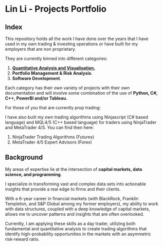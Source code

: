 # Lin Li - Projects Portfolio

## Index
This repository holds all the work I have done over the years that I have used in my own trading & investing operations or have built for my employers that are non proprietary. 

They are currently binned into different categories: 

1. [**Quantitative Analysis and Visualisation.**](https://github.com/linli2492/ProjectsPortfolio/tree/main/QuantitativeAnalysisAndVisualization)
2. **Portfolio Management & Risk Analysis**.
3. **Software Development**.

Each category has their own variety of projects with their own documentation and will involve some combination of the use of **Python, C#, C++, PowerBI and/or Tableau.**

For those of you that are currently prop trading: 

I have also built my own trading algorithms using Ninjascript (C# based language) and MQL4/5 (C++ based language) for traders using NinjaTrader and MetaTrader 4/5. You can find then here: 

1. NinjaTrader Trading Algorithms (Futures)
2. MetaTrader 4/5 Expert Advisors (Forex) 



## Background

My areas of expertise lie at the intersection of **capital markets, data science, and programming**.

I specialize in transforming vast and complex data sets into actionable insights that provide a real edge to firms and their clients.

With a 6-year career in financial markets (with BlackRock, Franklin Templeton, and S&P Global among my former employers), my ability to work with data structures, coupled with a deep knowledge of capital markets, allows me to uncover patterns and insights that are often overlooked.

Currently, I am applying these skills as a day trader, utilizing both fundamental and quantitative analysis to create trading algorithms that identify high-probability opportunities in the markets with an asymmetric risk-reward ratio.

